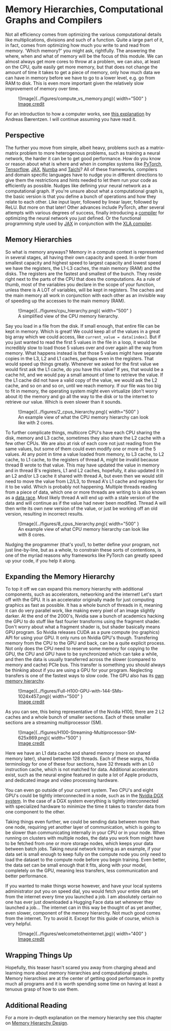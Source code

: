 # Memory Hierarchies, Computational Graphs and Compilers
Not all efficiency comes from optimizing the various computational details like multiplications, divisions
and such of a function.
Quite a large part of it, in fact, comes from optimizing how much you write to and read from memory.
'Which memory?' you might ask, rightfully. The answering the where, when and what of memory will be
the focus of this module. We can almost always get more cores to throw at a problem, we can also,
at least on the CPU, quite easily get more memory, but that does not change the amount of time it takes
to get a piece of memory, only how much data we can have in memory before we have to go to a lower level,
e.g. go from RAM to disk. This is even more important given the relatively slow improvement of memory over time.
<figure markdown>
![Image](../figures/compute_vs_memory.png){ width="500" }
<figcaption>
<a href="https://www.cs.umd.edu/~meesh/411/CA-online/chapter/memory-hierarchy-design-basics/index.html">
Image credit</a>
</figcaption>
</figure>

For an introduction to how a computer works, see [this explanation][1] by Andreas Bærentzen. I will
continue assuming you have read it.  

## Perspective
The further you move from simple, albeit heavy, problems such as a matrix-matrix problem to more heterogenous
problems, such as training a neural network, the harder it can be to get good performance. How do you know or
reason about what is where and when in complex systems like
[PyTorch](https://pytorch.org/), [Tensorflow](https://www.tensorflow.org/),
[JAX](https://jax.readthedocs.io/en/latest/), [Numba](https://numba.pydata.org/) and
[Taichi](https://www.taichi-lang.org/)? All of these frameworks, compilers and domain specific languages have to
nudge you in different directions to give them the restrictions and hints needed to let them run your code
as efficiently as possible. Nudges like defining your neural network as a computational graph. If you're unsure
about what a computational graph is, the basic version is that you define a bunch of operations and how they relate
to each other. Like input layer, followed by linear layer, followed by ReLU. But more on that later! Other advances
include PyTorch, after several attempts with various degrees of success, finally introducing a
[compiler](https://pytorch.org/tutorials/intermediate/torch_compile_tutorial.html) for optimizing the
neural network you just defined.
Or the functional programming style used by
[JAX](https://jax.readthedocs.io/en/latest/notebooks/Common_Gotchas_in_JAX.html) in conjunction with
the [XLA compiler](https://www.tensorflow.org/xla).

## Memory Hierarchies
So what is memory anyways? Memory in a compute context is represented in several stages, all having
their own capacity and speed.
In order from smallest capacity and highest speed to largest capacity and lowest speed we have
the registers, the L1-L3 caches, the main memory (RAM) and the disks.
The registers are the fastest and smallest of the bunch. They reside right next to the parts of
the CPU that does the computations.
As a rule of thumb, most of the variables you declare in the scope of your function, unless
there is A LOT of variables, will be kept in registers. The caches and the main memory all work
in conjunction with each other as an invisible way of speeding up the accesses to the main memory (RAM).

<figure markdown>
![Image](../figures/cpu_hierarchy.png){ width="500" }
<figcaption>
A simplified view of the CPU memory hierarchy.
</figcaption>
</figure>

Say you load in a file from the disk. If small enough, that entire file can be kept in memory.
Which is great! We could keep all of the values in a great big array which we
could access, like ```current_value = data[index]```. But if you just wanted to read the first 5 values in the file
in a loop, it would be incredibly slow to load those 5 values over and over again all the way from memory.
What happens instead is that those 5 values might have separate copies in the L3, L2 and L1 caches, perhaps even in
the registers. That would speed up things greatly. Whenever we asked for the first value we would first ask the
L1 cache, do you have this value? If yes, that would be a cache hit, and we would pay a small amount of time to
retrieve the value. If the L1 cache did not have a valid copy of the value, we would ask the L2 cache, and so on
and so on, until we reach memory. If our file was too big to fit in memory, the operating system might even
virtualize (don't worry about it) the memory and go all the way to the disk or to the internet to retrieve our value.
Which is even slower than it sounds.

<figure markdown>
![Image](../figures/2_cpus_hierarchy.png){ width="500" }
<figcaption>
An example view of what the CPU memory hierarchy can look like with 2 cores.
</figcaption>
</figure>

To further complicate things, multicore CPU's have each CPU sharing the disk, memory and L3 cache,
sometimes they also share the L2 cache with a few other CPUs.
We are also at risk of each core not just reading from the same values, but some of them could even modify
one or more of the 5 values. At any point in time a value loaded from memory, to L3 cache, to L2 cache, to L1 cache,
to the registers of thread A, might be invalid because thread B wrote to that value. This may have updated
the value in memory and in thread B's registers, L1 and L2 caches, hopefully, it also updated it in an
L2 and/or L3 cache it shared with thread A, but even then we would still need to move the value from
L2/L3, to thread A's L1 cache and registers for it to be valid. Which is probably not happening.
Multiple threads reading from a piece of data, which one or more threads are writing to is also known as a
[data race](https://www.brainkart.com/article/Data-Races_9445/).
Most likely thread A will end up with a stale version of the data and will continue as if the value
had never been modified.
Thread A will then write its own new version of the value, or just be working off an old version, resulting in
incorrect results.

<figure markdown>
![Image](../figures/8_cpus_hierarchy.png){ width="500" }
<figcaption>
An example view of what CPU memory hierarchy can look like with 8 cores.
</figcaption>
</figure>

Nudging the programmer (that's you!), to better define your program, not just line-by-line, but as a whole,
to constrain these sorts of contentions, is one of the myriad reasons why
frameworks like PyTorch can greatly speed up your code, if you help it along.

## Expanding the Memory Hierarchy
To top it off we can expand this memory hierarchy with additional components, such as accelerators, networking
and the internet!
Let's start off with the GPU. It is an accelerator originally made for just computing graphics as fast as
possible. It has a whole bunch of threads in it, meaning it can do very parallel work, like making every pixel
of an image slightly darker. At the end of the 2000's, Nvidia saw a bunch of academics hacking the GPU to do
stuff like fast fourier transforms using the fragment shader. Don't worry about what a fragment shader is, but shader
basically means GPU program. So Nvidia releases CUDA as a pure compute (no graphics) API for using your GPU.
It only runs on Nvidia GPU's though. Transfering memory from the CPU to the GPU and back, can be a
quite explicit process. Not only does the CPU need to reserve some memory for copying to the GPU,
the CPU and GPU have to be synchronized which can take a while, and then the data is usually transferred
across the slower (compared to memory and cache) PCIe bus. This transfer is something you should always be thinking
about if you are using a GPU for your program. Neglecting transfers is one of the fastest ways to slow code.
The GPU also has its
[own memory hierarchy](https://developer.nvidia.com/blog/nvidia-hopper-architecture-in-depth/).

<figure markdown>
![Image](../figures/Full-H100-GPU-with-144-SMs-1024x457.png){ width="500" }
<figcaption>
<a href="https://developer.nvidia.com/blog/nvidia-hopper-architecture-in-depth/">
Image credit </a>
</figcaption>
</figure>

As you can see, this being representative of the Nvidia H100, there are 2 L2 caches and a
whole bunch of smaller sections. Each of these smaller sections are a streaming multiprocessor (SM).

<figure markdown>
![Image](../figures/H100-Streaming-Multiprocessor-SM-625x869.png){ width="500" }
<figcaption>
<a href="https://developer.nvidia.com/blog/nvidia-hopper-architecture-in-depth/">
Image credit </a>
</figcaption>
</figure>

Here we have an L1 data cache and shared memory (more on shared memory later), shared between 128 threads.
Each of these warps, Nvidia terminology for one of these four sections, have 32 threads with an L0 instruction
cache, which is not matched for data. Additional accelerators exist, such as the neural engine featured in
quite a lot of Apple products, and dedicated image and video processing hardware.

You can even go outside of your current system. Two CPU's and eight GPU's could be tightly
interconnected in a node, such as in the
[Nvidia DGX system](https://www.nvidia.com/en-us/data-center/dgx-a100/). In the case of a DGX system
everything is tightly interconnected with specialized hardware to minimize the time it takes to
transfer data from one component to the other.

Taking things even further, we could be sending data between more than one node, requiring yet another layer of
communication, which is going to be slower than communicating internally in your CPU or in your node.
When running on clusters with multiple nodes, the data you work from might have to be fetched from one
or more storage nodes, which keeps your data between batch jobs. Taking neural network training as an example,
if your data set is small enough to keep fully on the compute node you only need to load the dataset to the
compute node before you begin training. Even better, the data set can be small enough that it fits, along
with your model, completely on the GPU, meaning less transfers, less communication and better performance.

If you wanted to make things worse however, and have your local systems administrator put you on speed dial,
you would fetch your entire data set from the internet every time you launched a job. I am absolutely
certain no one has ever just downloaded a Hugging Face data set whenever they launched a job...
The internet can in this way be thought of as yet another, even slower, component of the memory hierarchy.
Not much good comes from the internet. Try to avoid it. Except for this guide of course, which is very helpful.

<figure markdown>
![Image](../figures/welcometotheinternet.jpg){ width="400" }
<figcaption>
<a href="http://www.quickmeme.com/meme/3rmoyk">
Image credit </a>
</figcaption>
</figure>

## Wrapping Things Up
Hopefully, this teaser hasn't scared you away from charging ahead and learning more about memory hierarchies
and computational graphs. Memory hierarchies are at the center of getting good performance in pretty much
all programs and it is worth spending some time on having at least a tenuous grasp of how to use them.

## Additional Reading
For a more in-depth explanation on the memory hierarchy see this chapter on
[Memory Hierarchy Design][0].

[0]: https://www.cs.umd.edu/~meesh/411/CA-online/chapter/memory-hierarchy-design-basics/index.html
[1]: https://people.compute.dtu.dk/janba/what_is_a_computer.html
